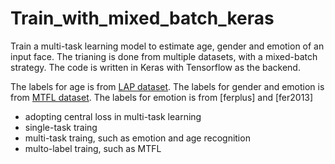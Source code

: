 # Train_with_mixed_batch_keras

Train a multi-task learning model to estimate age, gender and emotion of an input face. 
The trianing is done from multiple datasets, with a mixed-batch strategy. The code is written in Keras with Tensorflow as the backend. 

The labels for age is from [LAP dataset](http://chalearnlap.cvc.uab.es). 
The labels for gender and emotion is from [MTFL dataset](http://mmlab.ie.cuhk.edu.hk/projects/TCDCN.html). 
The labels for emotion is from [ferplus] and [fer2013]


* adopting central loss in multi-task learning
* single-task traing
* multi-task traing, such as emotion and age recognition 
* multo-label traing, such as MTFL
